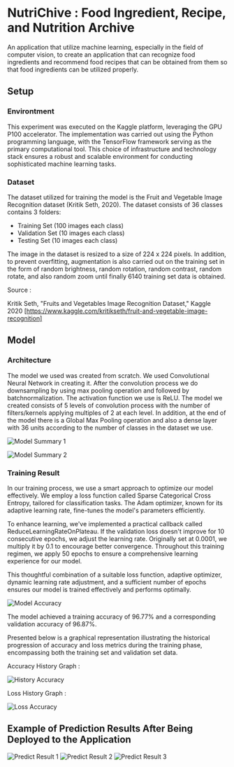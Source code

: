 
# NutriChive : Food Ingredient, Recipe, and Nutrition Archive

An application that utilize machine learning, especially in the field of computer vision, to create an application that can recognize food ingredients and recommend food recipes that can be obtained from them so that food ingredients can be utilized properly.

## Setup
### Environtment

This experiment was executed on the Kaggle platform, leveraging the GPU P100 accelerator. The implementation was carried out using the Python programming language, with the TensorFlow framework serving as the primary computational tool. This choice of infrastructure and technology stack ensures a robust and scalable environment for conducting sophisticated machine learning tasks.

### Dataset
The dataset utilized for training the model is the Fruit and Vegetable Image Recognition dataset (Kritik Seth, 2020). The dataset consists of 36 classes contains 3 folders:
- Training Set (100 images each class)
- Validation Set (10 images each class)
- Testing Set (10 images each class)

The image in the dataset is resized to a size of 224 x 224 pixels. In addition, to prevent overfitting, augmentation is also carried out on the training set in the form of random brightness, random rotation, random contrast, random rotate, and also random zoom until finally 6140 training set data is obtained.

Source :

Kritik Seth, "Fruits and Vegetables Image Recognition Dataset," Kaggle 2020 [https://www.kaggle.com/kritikseth/fruit-and-vegetable-image-recognition]

## Model
### Architecture
The model we used was created from scratch. We used Convolutional Neural Network in creating it. After the convolution process we do downsampling by using max pooling operation and followed by batchnormalization. The activation function we use is ReLU. The model we created consists of 5 levels of convolution process with the number of filters/kernels applying multiples of 2 at each level. In addition, at the end of the model there is a Global Max Pooling operation and also a dense layer with 36 units according to the number of classes in the dataset we use.

![Model Summary 1](model_summary1.png)

![Model Summary 2](model_summary2.png)

### Training Result
In our training process, we use a smart approach to optimize our model effectively. We employ a loss function called Sparse Categorical Cross Entropy, tailored for classification tasks. The Adam optimizer, known for its adaptive learning rate, fine-tunes the model's parameters efficiently.

To enhance learning, we've implemented a practical callback called ReduceLearningRateOnPlateau. If the validation loss doesn't improve for 10 consecutive epochs, we adjust the learning rate. Originally set at 0.0001, we multiply it by 0.1 to encourage better convergence. Throughout this training regimen, we apply 50 epochs to ensure a comprehensive learning experience for our model. 

This thoughtful combination of a suitable loss function, adaptive optimizer, dynamic learning rate adjustment, and a sufficient number of epochs ensures our model is trained effectively and performs optimally.

![Model Accuracy](acc.png)

The model achieved a training accuracy of 96.77% and a corresponding validation accuracy of 96.87%.

Presented below is a graphical representation illustrating the historical progression of accuracy and loss metrics during the training phase, encompassing both the training set and validation set data.

Accuracy History Graph :

![History Accuracy](history_acc.png)

Loss History Graph : 

![Loss Accuracy](history_loss.png)

## Example of Prediction Results After Being Deployed to the Application

![Predict Result 1](predict.jpg)
![Predict Result 2](predict1.jpg)
![Predict Result 3](predict2.jpg)
